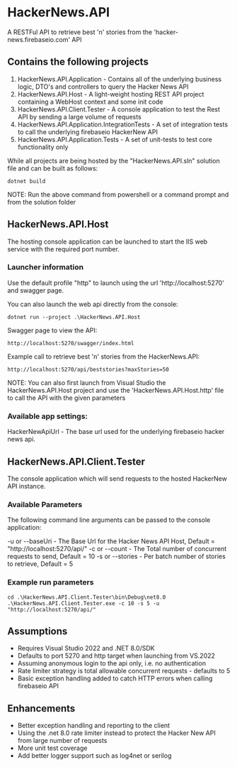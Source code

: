 # HackerNews.API

A RESTFul API to retrieve best 'n' stories from the 'hacker-news.firebaseio.com' API

## Contains the following projects

1. HackerNews.API.Application - Contains all of the underlying business logic, DTO's and controllers to query the Hacker News API
2. HackerNews.API.Host - A light-weight hosting REST API project containing a WebHost context and some init code
3. HackerNews.API.Client.Tester - A console application to test the Rest API by sending a large volume of requests
4. HackerNews.API.Application.IntegrationTests - A set of integration tests to call the underlying firebaseio HackerNew API
5. HackerNews.API.Application.Tests - A set of unit-tests to test core functionality only

While all projects are being hosted by the "HackerNews.API.sln" solution file and can be built as follows:
```
dotnet build
```
NOTE: Run the above command from powershell or a command prompt and from the solution folder

## HackerNews.API.Host

The hosting console application can be launched to start the IIS web service with the required port number.

### Launcher information

Use the default profile "http" to launch using the url 'http://localhost:5270' and swagger page.

You can also launch the web api directly from the console:
```
dotnet run --project .\HackerNews.API.Host
```

Swagger page to view the API:
```
http://localhost:5270/swagger/index.html
```

Example call to retrieve best 'n' stories from the HackerNews.API:
```
http://localhost:5270/api/beststories?maxStories=50
```

NOTE: You can also first launch from Visual Studio the HackerNews.API.Host project and use the 'HackerNews.API.Host.http' file to call the API with the given parameters

### Available app settings:

HackerNewApiUrl - The base url used for the underlying firebaseio hacker news api.

## HackerNews.API.Client.Tester

The console application which will send requests to the hosted HackerNew API instance.

### Available Parameters

The following command line arguments can be passed to the console application:

-u or --baseUri	- The Base Url for the Hacker News API Host, Default = "http://localhost:5270/api/"
-c or --count	- The Total number of concurrent requests to send, Default = 10
-s or --stories	- Per batch number of stories to retrieve, Default = 5

### Example run parameters

```
cd .\HackerNews.API.Client.Tester\bin\Debug\net8.0
.\HackerNews.API.Client.Tester.exe -c 10 -s 5 -u "http://localhost:5270/api/"
```

## Assumptions

- Requires Visual Studio 2022 and .NET 8.0/SDK
- Defaults to port 5270 and http target when launching from VS.2022
- Assuming anonymous login to the api only, i.e. no authentication
- Rate limiter strategy is total allowable concurrent requests - defaults to 5
- Basic exception handling added to catch HTTP errors when calling firebaseio API

## Enhancements

- Better exception handling and reporting to the client
- Using the .net 8.0 rate limiter instead to protect the Hacker New API from large number of requests
- More unit test coverage
- Add better logger support such as log4net or serilog
